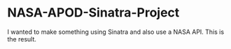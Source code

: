 # NASA-APOD-Sinatra-Project
I wanted to make something using Sinatra and also use a NASA API. This is the result. 

